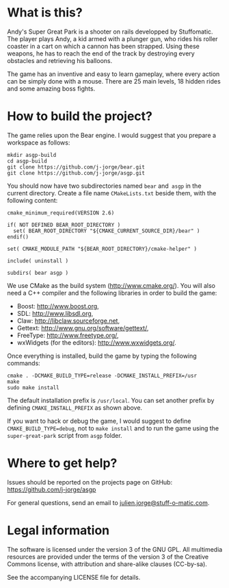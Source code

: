 What is this?
====

Andy's Super Great Park is a shooter on rails developped by
Stuffomatic. The player plays Andy, a kid armed with a plunger gun,
who rides his roller coaster in a cart on which a cannon has been
strapped. Using these weapons, he has to reach the end of the track by
destroying every obstacles and retrieving his balloons.

The game has an inventive and easy to learn gameplay,
where every action can be simply done with a mouse. There are 25 main
levels, 18 hidden rides and some amazing boss fights.

How to build the project?
====

The game relies upon the Bear engine. I would suggest that you prepare
a workspace as follows:

    mkdir asgp-build
    cd asgp-build
    git clone https://github.com/j-jorge/bear.git
    git clone https://github.com/j-jorge/asgp.git

You should now have two subdirectories named `bear` and` asgp` in the
current directory. Create a file name `CMakeLists.txt` beside them,
with the following content:

    cmake_minimum_required(VERSION 2.6)
    
    if( NOT DEFINED BEAR_ROOT_DIRECTORY )
      set( BEAR_ROOT_DIRECTORY "${CMAKE_CURRENT_SOURCE_DIR}/bear" )
    endif()
    
    set( CMAKE_MODULE_PATH "${BEAR_ROOT_DIRECTORY}/cmake-helper" )
    
    include( uninstall )
    
    subdirs( bear asgp )
  
We use CMake as the build system (http://www.cmake.org/). You will
also need a C++ compiler and the following libraries in order to build
the game:

- Boost: http://www.boost.org,
- SDL: http://www.libsdl.org,
- Claw: http://libclaw.sourceforge.net,
- Gettext: http://www.gnu.org/software/gettext/,
- FreeType: http://www.freetype.org/,
- wxWidgets (for the editors): http://www.wxwidgets.org/.

Once everything is installed, build the game by typing the following
commands:

    cmake . -DCMAKE_BUILD_TYPE=release -DCMAKE_INSTALL_PREFIX=/usr
    make
    sudo make install
    
The default installation prefix is `/usr/local`. You can set another
prefix by defining `CMAKE_INSTALL_PREFIX` as shown above.

If you want to hack or debug the game, I would suggest to define
`CMAKE_BUILD_TYPE=debug`, not to `make install` and to run the game
using the `super-great-park` script from `asgp` folder.

Where to get help?
====

Issues should be reported on the projects page on GitHub:
https://github.com/j-jorge/asgp

For general questions, send an email to julien.jorge@stuff-o-matic.com. 

Legal information
====

The software is licensed under the version 3 of the GNU GPL. All
multimedia resources are provided under the terms of the version 3 of
the Creative Commons license, with attribution and share-alike clauses
(CC-by-sa).

See the accompanying LICENSE file for details.
